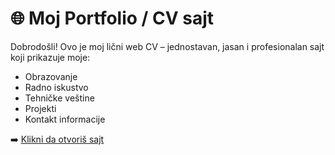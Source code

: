 # 🌐 Moj Portfolio / CV sajt

Dobrodošli! Ovo je moj lični web CV – jednostavan, jasan i profesionalan sajt koji prikazuje moje:

- Obrazovanje
- Radno iskustvo
- Tehničke veštine
- Projekti
- Kontakt informacije


➡️ [Klikni da otvoriš sajt](https://tatjanasepur.github.io/tatjanasepur1-cv/)



